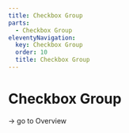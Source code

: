 ```yaml
---
title: Checkbox Group
parts:
  - Checkbox Group
eleventyNavigation:
  key: Checkbox Group
  order: 10
  title: Checkbox Group
---
```


# Checkbox Group

-> go to Overview
